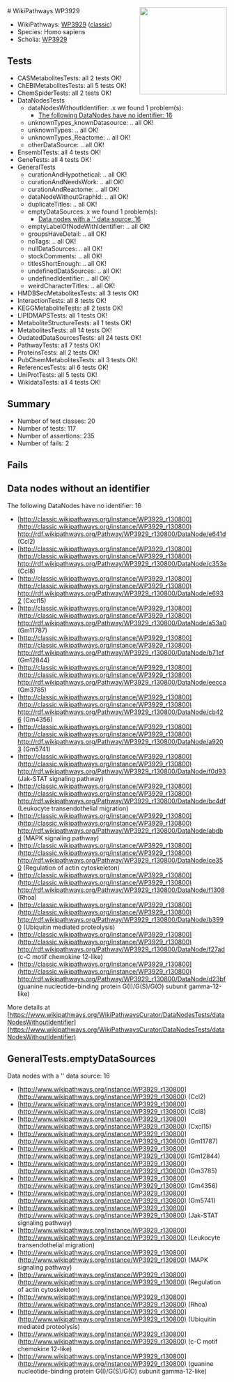 <img style="float: right; width: 200px" src="https://upload.wikimedia.org/wikipedia/commons/thumb/8/83/Wplogo_with_text_500.png/640px-Wplogo_with_text_500.png" />
# WikiPathways WP3929

* WikiPathways: [WP3929](https://wikipathways.org/pathways/WP3929) ([classic](https://classic.wikipathways.org/instance/WP3929))
* Species: Homo sapiens
* Scholia: [WP3929](https://scholia.toolforge.org/wikipathways/WP3929)
## Tests
* CASMetabolitesTests: all 2 tests OK!
* ChEBIMetabolitesTests: all 5 tests OK!
* ChemSpiderTests: all 2 tests OK!
* DataNodesTests
    * dataNodesWithoutIdentifier: .x we found 1 problem(s):
        * [The following DataNodes have no identifier: 16](#8792c496)
    * unknownTypes_knownDatasource: .. all OK!
    * unknownTypes: .. all OK!
    * unknownTypes_Reactome: .. all OK!
    * otherDataSource: .. all OK!
* EnsemblTests: all 4 tests OK!
* GeneTests: all 4 tests OK!
* GeneralTests
    * curationAndHypothetical: .. all OK!
    * curationAndNeedsWork: .. all OK!
    * curationAndReactome: .. all OK!
    * dataNodeWithoutGraphId: .. all OK!
    * duplicateTitles: .. all OK!
    * emptyDataSources: x we found 1 problem(s):
        * [Data nodes with a '' data source: 16](#6531d9ea)
    * emptyLabelOfNodeWithIdentifier: .. all OK!
    * groupsHaveDetail: .. all OK!
    * noTags: .. all OK!
    * nullDataSources: .. all OK!
    * stockComments: .. all OK!
    * titlesShortEnough: .. all OK!
    * undefinedDataSources: .. all OK!
    * undefinedIdentifier: .. all OK!
    * weirdCharacterTitles: .. all OK!
* HMDBSecMetabolitesTests: all 3 tests OK!
* InteractionTests: all 8 tests OK!
* KEGGMetaboliteTests: all 2 tests OK!
* LIPIDMAPSTests: all 1 tests OK!
* MetaboliteStructureTests: all 1 tests OK!
* MetabolitesTests: all 14 tests OK!
* OudatedDataSourcesTests: all 24 tests OK!
* PathwayTests: all 7 tests OK!
* ProteinsTests: all 2 tests OK!
* PubChemMetabolitesTests: all 3 tests OK!
* ReferencesTests: all 6 tests OK!
* UniProtTests: all 5 tests OK!
* WikidataTests: all 4 tests OK!


## Summary

* Number of test classes: 20
* Number of tests: 117
* Number of assertions: 235
* Number of fails: 2

## Fails

<a name="8792c496" />

## Data nodes without an identifier

The following DataNodes have no identifier: 16

* [http://classic.wikipathways.org/instance/WP3929_r130800](http://classic.wikipathways.org/instance/WP3929_r130800) http://rdf.wikipathways.org/Pathway/WP3929_r130800/DataNode/e641d (Ccl2)
* [http://classic.wikipathways.org/instance/WP3929_r130800](http://classic.wikipathways.org/instance/WP3929_r130800) http://rdf.wikipathways.org/Pathway/WP3929_r130800/DataNode/c353e (Ccl8)
* [http://classic.wikipathways.org/instance/WP3929_r130800](http://classic.wikipathways.org/instance/WP3929_r130800) http://rdf.wikipathways.org/Pathway/WP3929_r130800/DataNode/e6932 (Cxcl15)
* [http://classic.wikipathways.org/instance/WP3929_r130800](http://classic.wikipathways.org/instance/WP3929_r130800) http://rdf.wikipathways.org/Pathway/WP3929_r130800/DataNode/a53a0 (Gm11787)
* [http://classic.wikipathways.org/instance/WP3929_r130800](http://classic.wikipathways.org/instance/WP3929_r130800) http://rdf.wikipathways.org/Pathway/WP3929_r130800/DataNode/b71ef (Gm12844)
* [http://classic.wikipathways.org/instance/WP3929_r130800](http://classic.wikipathways.org/instance/WP3929_r130800) http://rdf.wikipathways.org/Pathway/WP3929_r130800/DataNode/eecca (Gm3785)
* [http://classic.wikipathways.org/instance/WP3929_r130800](http://classic.wikipathways.org/instance/WP3929_r130800) http://rdf.wikipathways.org/Pathway/WP3929_r130800/DataNode/cb426 (Gm4356)
* [http://classic.wikipathways.org/instance/WP3929_r130800](http://classic.wikipathways.org/instance/WP3929_r130800) http://rdf.wikipathways.org/Pathway/WP3929_r130800/DataNode/a9203 (Gm5741)
* [http://classic.wikipathways.org/instance/WP3929_r130800](http://classic.wikipathways.org/instance/WP3929_r130800) http://rdf.wikipathways.org/Pathway/WP3929_r130800/DataNode/f0d93 (Jak-STAT signaling pathway)
* [http://classic.wikipathways.org/instance/WP3929_r130800](http://classic.wikipathways.org/instance/WP3929_r130800) http://rdf.wikipathways.org/Pathway/WP3929_r130800/DataNode/bc4df (Leukocyte transendothelial migration)
* [http://classic.wikipathways.org/instance/WP3929_r130800](http://classic.wikipathways.org/instance/WP3929_r130800) http://rdf.wikipathways.org/Pathway/WP3929_r130800/DataNode/abdbd (MAPK signaling pathway)
* [http://classic.wikipathways.org/instance/WP3929_r130800](http://classic.wikipathways.org/instance/WP3929_r130800) http://rdf.wikipathways.org/Pathway/WP3929_r130800/DataNode/ce350 (Regulation of actin cytoskeleton)
* [http://classic.wikipathways.org/instance/WP3929_r130800](http://classic.wikipathways.org/instance/WP3929_r130800) http://rdf.wikipathways.org/Pathway/WP3929_r130800/DataNode/f1308 (Rhoa)
* [http://classic.wikipathways.org/instance/WP3929_r130800](http://classic.wikipathways.org/instance/WP3929_r130800) http://rdf.wikipathways.org/Pathway/WP3929_r130800/DataNode/b3990 (Ubiquitin mediated proteolysis)
* [http://classic.wikipathways.org/instance/WP3929_r130800](http://classic.wikipathways.org/instance/WP3929_r130800) http://rdf.wikipathways.org/Pathway/WP3929_r130800/DataNode/f27ad (c-C motif chemokine 12-like)
* [http://classic.wikipathways.org/instance/WP3929_r130800](http://classic.wikipathways.org/instance/WP3929_r130800) http://rdf.wikipathways.org/Pathway/WP3929_r130800/DataNode/d23bf (guanine nucleotide-binding protein G(I)/G(S)/G(O) subunit gamma-12-like)


More details at [https://www.wikipathways.org/WikiPathwaysCurator/DataNodesTests/dataNodesWithoutIdentifier](https://www.wikipathways.org/WikiPathwaysCurator/DataNodesTests/dataNodesWithoutIdentifier)

<a name="6531d9ea" />

## GeneralTests.emptyDataSources

Data nodes with a '' data source: 16

* [http://www.wikipathways.org/instance/WP3929_r130800](http://www.wikipathways.org/instance/WP3929_r130800) (Ccl2)
* [http://www.wikipathways.org/instance/WP3929_r130800](http://www.wikipathways.org/instance/WP3929_r130800) (Ccl8)
* [http://www.wikipathways.org/instance/WP3929_r130800](http://www.wikipathways.org/instance/WP3929_r130800) (Cxcl15)
* [http://www.wikipathways.org/instance/WP3929_r130800](http://www.wikipathways.org/instance/WP3929_r130800) (Gm11787)
* [http://www.wikipathways.org/instance/WP3929_r130800](http://www.wikipathways.org/instance/WP3929_r130800) (Gm12844)
* [http://www.wikipathways.org/instance/WP3929_r130800](http://www.wikipathways.org/instance/WP3929_r130800) (Gm3785)
* [http://www.wikipathways.org/instance/WP3929_r130800](http://www.wikipathways.org/instance/WP3929_r130800) (Gm4356)
* [http://www.wikipathways.org/instance/WP3929_r130800](http://www.wikipathways.org/instance/WP3929_r130800) (Gm5741)
* [http://www.wikipathways.org/instance/WP3929_r130800](http://www.wikipathways.org/instance/WP3929_r130800) (Jak-STAT signaling pathway)
* [http://www.wikipathways.org/instance/WP3929_r130800](http://www.wikipathways.org/instance/WP3929_r130800) (Leukocyte transendothelial migration)
* [http://www.wikipathways.org/instance/WP3929_r130800](http://www.wikipathways.org/instance/WP3929_r130800) (MAPK signaling pathway)
* [http://www.wikipathways.org/instance/WP3929_r130800](http://www.wikipathways.org/instance/WP3929_r130800) (Regulation of actin cytoskeleton)
* [http://www.wikipathways.org/instance/WP3929_r130800](http://www.wikipathways.org/instance/WP3929_r130800) (Rhoa)
* [http://www.wikipathways.org/instance/WP3929_r130800](http://www.wikipathways.org/instance/WP3929_r130800) (Ubiquitin mediated proteolysis)
* [http://www.wikipathways.org/instance/WP3929_r130800](http://www.wikipathways.org/instance/WP3929_r130800) (c-C motif chemokine 12-like)
* [http://www.wikipathways.org/instance/WP3929_r130800](http://www.wikipathways.org/instance/WP3929_r130800) (guanine nucleotide-binding protein G(I)/G(S)/G(O) subunit gamma-12-like)


